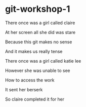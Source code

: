 # git-workshop-1

There once was a girl called claire

At her screen all she did was stare

Because this git makes no sense

And it makes us really tense


There once was a girl called katie lee

However she was unable to see

How to access the work

It sent her berserk 

So claire completed it for her